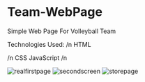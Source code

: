 # Team-WebPage
Simple Web Page For Volleyball Team

Technologies Used:
/n 
HTML

/n CSS
JavaScript
/n 

![realfirstpage](https://user-images.githubusercontent.com/61562488/127172024-0e9dd6ca-d72d-417a-922b-2e66aaf63f52.png)
![secondscreen](https://user-images.githubusercontent.com/61562488/127172147-47839fe9-8f8d-4a8e-83ad-6a848da3f623.png)
![storepage](https://user-images.githubusercontent.com/61562488/127172163-1410f58d-271e-4a4a-8650-534dbc202929.png)
